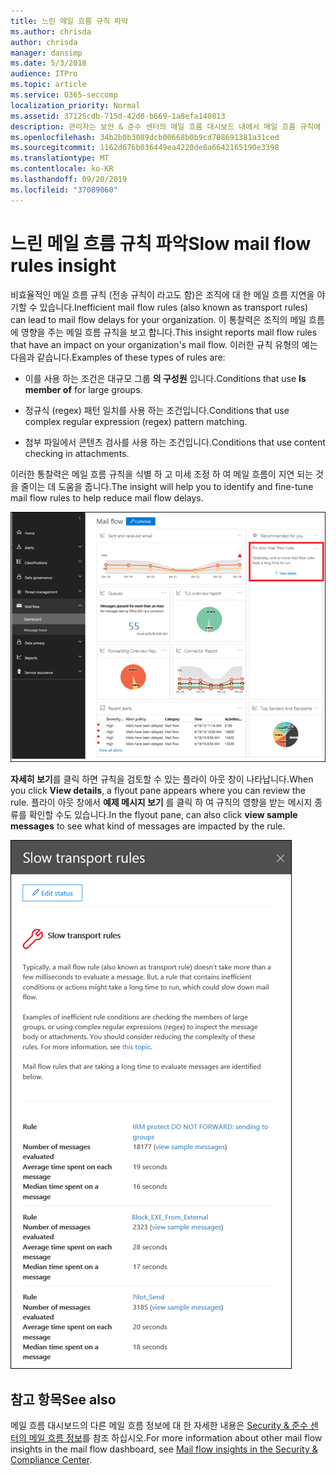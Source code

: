 ```yaml
---
title: 느린 메일 흐름 규칙 파악
ms.author: chrisda
author: chrisda
manager: dansimp
ms.date: 5/3/2018
audience: ITPro
ms.topic: article
ms.service: O365-seccomp
localization_priority: Normal
ms.assetid: 37125cdb-715d-42d0-b669-1a8efa140813
description: 관리자는 보안 & 준수 센터의 메일 흐름 대시보드 내에서 메일 흐름 규칙에 대 한 자세한 정보를 확인할 수 있습니다.
ms.openlocfilehash: 34b2b0b3089dcb00668b0b9cd708691381a31ced
ms.sourcegitcommit: 1162d676b036449ea4220de8a6642165190e3398
ms.translationtype: MT
ms.contentlocale: ko-KR
ms.lasthandoff: 09/20/2019
ms.locfileid: "37089060"
---
```

# <a name="slow-mail-flow-rules-insight"></a><span data-ttu-id="ce27d-103">느린 메일 흐름 규칙 파악</span><span class="sxs-lookup"><span data-stu-id="ce27d-103">Slow mail flow rules insight</span></span>

<span data-ttu-id="ce27d-104">비효율적인 메일 흐름 규칙 (전송 규칙이 라고도 함)은 조직에 대 한 메일 흐름 지연을 야기할 수 있습니다.</span><span class="sxs-lookup"><span data-stu-id="ce27d-104">Inefficient mail flow rules (also known as transport rules) can lead to mail flow delays for your organization.</span></span> <span data-ttu-id="ce27d-105">이 통찰력은 조직의 메일 흐름에 영향을 주는 메일 흐름 규칙을 보고 합니다.</span><span class="sxs-lookup"><span data-stu-id="ce27d-105">This insight reports mail flow rules that have an impact on your organization's mail flow.</span></span> <span data-ttu-id="ce27d-106">이러한 규칙 유형의 예는 다음과 같습니다.</span><span class="sxs-lookup"><span data-stu-id="ce27d-106">Examples of these types of rules are:</span></span>

- <span data-ttu-id="ce27d-107">이를 사용 하는 조건은 대규모 그룹 **의 구성원** 입니다.</span><span class="sxs-lookup"><span data-stu-id="ce27d-107">Conditions that use **Is member of** for large groups.</span></span>

- <span data-ttu-id="ce27d-108">정규식 (regex) 패턴 일치를 사용 하는 조건입니다.</span><span class="sxs-lookup"><span data-stu-id="ce27d-108">Conditions that use complex regular expression (regex) pattern matching.</span></span>

- <span data-ttu-id="ce27d-109">첨부 파일에서 콘텐츠 검사를 사용 하는 조건입니다.</span><span class="sxs-lookup"><span data-stu-id="ce27d-109">Conditions that use content checking in attachments.</span></span>

<span data-ttu-id="ce27d-110">이러한 통찰력은 메일 흐름 규칙을 식별 하 고 미세 조정 하 여 메일 흐름이 지연 되는 것을 줄이는 데 도움을 줍니다.</span><span class="sxs-lookup"><span data-stu-id="ce27d-110">The insight will help you to identify and fine-tune mail flow rules to help reduce mail flow delays.</span></span>

![보안 & 준수 센터의 메일 흐름 대시보드를 통한 메일 흐름 규칙에 대 한 자세한 정보](../media/1dd90faa-f065-4b10-8b47-d35dc127fc26.png)

<span data-ttu-id="ce27d-112">**자세히 보기**를 클릭 하면 규칙을 검토할 수 있는 플라이 아웃 창이 나타납니다.</span><span class="sxs-lookup"><span data-stu-id="ce27d-112">When you click **View details**, a flyout pane appears where you can review the rule.</span></span> <span data-ttu-id="ce27d-113">플라이 아웃 창에서 **예제 메시지 보기** 를 클릭 하 여 규칙의 영향을 받는 메시지 종류를 확인할 수도 있습니다.</span><span class="sxs-lookup"><span data-stu-id="ce27d-113">In the flyout pane, can also click **view sample messages** to see what kind of messages are impacted by the rule.</span></span>

![메일 흐름 대시보드의 느린 메일 흐름 규칙 이해에서 세부 정보 보기를 클릭 한 후의 플라이 아웃 창](../media/2cbd43b7-1f21-4338-a70c-7b50de5c69cd.png)

## <a name="see-also"></a><span data-ttu-id="ce27d-115">참고 항목</span><span class="sxs-lookup"><span data-stu-id="ce27d-115">See also</span></span>

<span data-ttu-id="ce27d-116">메일 흐름 대시보드의 다른 메일 흐름 정보에 대 한 자세한 내용은 [Security & 준수 센터의 메일 흐름 정보](mail-flow-insights-v2.md)를 참조 하십시오.</span><span class="sxs-lookup"><span data-stu-id="ce27d-116">For more information about other mail flow insights in the mail flow dashboard, see [Mail flow insights in the Security & Compliance Center](mail-flow-insights-v2.md).</span></span>
